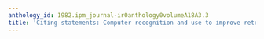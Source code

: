 ```yaml
---
anthology_id: 1982.ipm_journal-ir0anthology0volumeA18A3.3
title: 'Citing statements: Computer recognition and use to improve retrieval'
---
```

